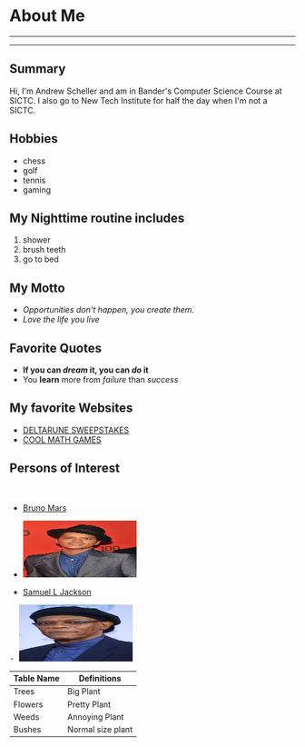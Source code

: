 # About Me
---
 
---
## Summary



Hi, I'm Andrew Scheller and am in Bander's Computer Science Course at SICTC. I also go to New Tech Institute for half the day when I'm not a SICTC. 

Hobbies
-

- chess
- golf
- tennis
- gaming

My Nighttime routine includes
-
1. shower
2. brush teeth
3. go to bed

## My Motto
- *Opportunities don't happen, you create them.*
- <i>_Love the life you live_</i>

## Favorite Quotes
- <b>If you can *dream* it, you can *do* it</b>
- You __learn__ more from *failure* than *success*

## My favorite Websites
- [DELTARUNE SWEEPSTAKES](https://deltarune.com/sweepstakes/)
- [COOL MATH GAMES](https://coolmathgames.com)

## Persons of Interest

[1]: https://www.brunomars.com/

[2]: https://www.imdb.com/name/nm0000168/
<kbd><br>
- [Bruno Mars][1]
- <img src="https://github.com/AndrewScheller2006/MarkDown/blob/master/img/bruno.jpg" height="100px" width="200px"></kbd><br>

- [Samuel L Jackson][2]<br>
<kbd>
- <img src="https://github.com/AndrewScheller2006/MarkDown/blob/master/img/samljack.jpeg" height="100px" width="200px"></kbd><br>


| Table Name |Definitions|
| :-      |----|
|Trees       |Big Plant|
|Flowers     |Pretty Plant|
|Weeds       |Annoying Plant|
|Bushes      |Normal size plant|
